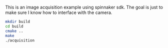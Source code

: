 This is an image acquisition example using spinnaker sdk. The goal is just to make sure I know how to interface with the camera.

```sh
mkdir build
cd build
cmake ..
make
./acquisition
```